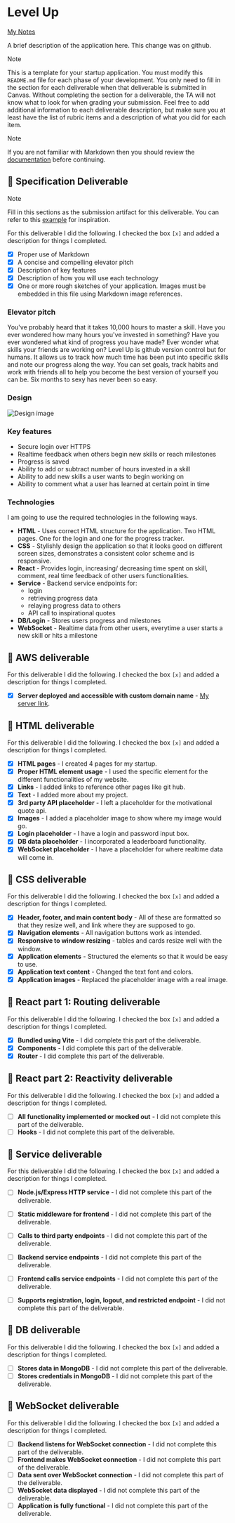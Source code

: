 # Level Up

[My Notes](notes.md)

A brief description of the application here. 
This change was on github.


> [!NOTE]
>  This is a template for your startup application. You must modify this `README.md` file for each phase of your development. You only need to fill in the section for each deliverable when that deliverable is submitted in Canvas. Without completing the section for a deliverable, the TA will not know what to look for when grading your submission. Feel free to add additional information to each deliverable description, but make sure you at least have the list of rubric items and a description of what you did for each item.

> [!NOTE]
>  If you are not familiar with Markdown then you should review the [documentation](https://docs.github.com/en/get-started/writing-on-github/getting-started-with-writing-and-formatting-on-github/basic-writing-and-formatting-syntax) before continuing.

## 🚀 Specification Deliverable

> [!NOTE]
>  Fill in this sections as the submission artifact for this deliverable. You can refer to this [example](https://github.com/webprogramming260/startup-example/blob/main/README.md) for inspiration.

For this deliverable I did the following. I checked the box `[x]` and added a description for things I completed.

- [x] Proper use of Markdown
- [x] A concise and compelling elevator pitch
- [x] Description of key features
- [x] Description of how you will use each technology
- [x] One or more rough sketches of your application. Images must be embedded in this file using Markdown image references.

### Elevator pitch

You've probably heard that it takes 10,000 hours to master a skill. Have you ever wondered how many hours you've invested in something? Have you ever wondered what kind of progress you have made? Ever wonder what skills your friends are working on? Level Up is github version control but for humans. It allows us to track how much time has been put into specific skills and note our progress along the way. You can set goals, track habits and work with friends all to help you become the best version of yourself you can be. Six months to sexy has never been so easy. 

### Design

![Design image](design.jpg)

### Key features

- Secure login over HTTPS
- Realtime feedback when others begin new skills or reach milestones
- Progress is saved
- Ability to add or subtract number of hours invested in a skill
- Ability to add new skills a user wants to begin working on
- Ability to comment what a user has learned at certain point in time


### Technologies

I am going to use the required technologies in the following ways.

- **HTML** - Uses correct HTML structure for the application. Two HTML pages. One for the login and one for the progress tracker.
- **CSS** - Stylishly design the application so that it looks good on different screen sizes, demonstrates a consistent color scheme and is responsive.
- **React** - Provides login, increasing/ decreasing time spent on skill, comment, real time feedback of other users functionalities. 
- **Service** - Backend service endpoints for:
    - login
    - retrieving progress data
    - relaying progress data to others
    - API call to inspirational quotes
- **DB/Login** - Stores users progress and milestones
- **WebSocket** - Realtime data from other users, everytime a user starts a new skill or hits a milestone

## 🚀 AWS deliverable

For this deliverable I did the following. I checked the box `[x]` and added a description for things I completed.

- [x] **Server deployed and accessible with custom domain name** - [My server link](https://yourdomainnamehere.click).

## 🚀 HTML deliverable

For this deliverable I did the following. I checked the box `[x]` and added a description for things I completed.

- [x] **HTML pages** - I created 4 pages for my startup.
- [x] **Proper HTML element usage** - I used the specific element for the different functionalities of my website.
- [x] **Links** - I added links to reference other pages like git hub.
- [x] **Text** - I added more about my project.
- [x] **3rd party API placeholder** - I left a placeholder for the motivational quote api. 
- [x] **Images** - I added a placeholder image to show where my image would go.
- [x] **Login placeholder** - I have a login and password input box.
- [x] **DB data placeholder** - I incorporated a leaderboard functionality.
- [x] **WebSocket placeholder** - I have a placeholder for where realtime data will come in.

## 🚀 CSS deliverable

For this deliverable I did the following. I checked the box `[x]` and added a description for things I completed.

- [x] **Header, footer, and main content body** - All of these are formatted so that they resize well, and link where they are supposed to go. 
- [x] **Navigation elements** - All navigation buttons work as intended.
- [x] **Responsive to window resizing** - tables and cards resize well with the window.
- [x] **Application elements** - Structured the elements so that it would be easy to use.
- [x] **Application text content** - Changed the text font and colors. 
- [x] **Application images** - Replaced the placeholder image with a real image.

## 🚀 React part 1: Routing deliverable

For this deliverable I did the following. I checked the box `[x]` and added a description for things I completed.

- [x] **Bundled using Vite** - I did complete this part of the deliverable.
- [x] **Components** - I did complete this part of the deliverable.
- [x] **Router** - I did complete this part of the deliverable.

## 🚀 React part 2: Reactivity deliverable

For this deliverable I did the following. I checked the box `[x]` and added a description for things I completed.

- [ ] **All functionality implemented or mocked out** - I did not complete this part of the deliverable.
- [ ] **Hooks** - I did not complete this part of the deliverable.

## 🚀 Service deliverable

For this deliverable I did the following. I checked the box `[x]` and added a description for things I completed.

- [ ] **Node.js/Express HTTP service** - I did not complete this part of the deliverable.
- [ ] **Static middleware for frontend** - I did not complete this part of the deliverable.
- [ ] **Calls to third party endpoints** - I did not complete this part of the deliverable.
- [ ] **Backend service endpoints** - I did not complete this part of the deliverable.
- [ ] **Frontend calls service endpoints** - I did not complete this part of the deliverable.
- [ ] **Supports registration, login, logout, and restricted endpoint** - I did not complete this part of the deliverable.


## 🚀 DB deliverable

For this deliverable I did the following. I checked the box `[x]` and added a description for things I completed.

- [ ] **Stores data in MongoDB** - I did not complete this part of the deliverable.
- [ ] **Stores credentials in MongoDB** - I did not complete this part of the deliverable.

## 🚀 WebSocket deliverable

For this deliverable I did the following. I checked the box `[x]` and added a description for things I completed.

- [ ] **Backend listens for WebSocket connection** - I did not complete this part of the deliverable.
- [ ] **Frontend makes WebSocket connection** - I did not complete this part of the deliverable.
- [ ] **Data sent over WebSocket connection** - I did not complete this part of the deliverable.
- [ ] **WebSocket data displayed** - I did not complete this part of the deliverable.
- [ ] **Application is fully functional** - I did not complete this part of the deliverable.
